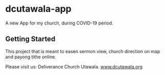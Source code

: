 # dcutawala-app

A new App for my church, during COVID-19 period.

## Getting Started

This project that is meant to easen sermon view, church direction on map and payong tithe online.

Please visit us:
Deliverance Church Utawala.
www.dcutawala.org
